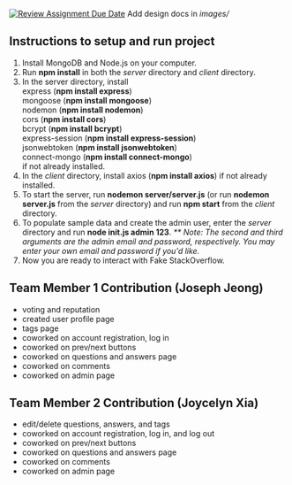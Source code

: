 [![Review Assignment Due Date](https://classroom.github.com/assets/deadline-readme-button-24ddc0f5d75046c5622901739e7c5dd533143b0c8e959d652212380cedb1ea36.svg)](https://classroom.github.com/a/9NDadFFr)
Add design docs in *images/*

## Instructions to setup and run project
1. Install MongoDB and Node.js on your computer.
2. Run **npm install** in both the _server_ directory and _client_ directory.
3. In the server directory, install </br>
        express (**npm install express**)</br>
        mongoose (**npm install mongoose**)</br>
        nodemon (**npm install nodemon**)</br>
        cors (**npm install cors**)</br>
        bcrypt (**npm install bcrypt**)</br>
        express-session (**npm install express-session**)</br>
        jsonwebtoken (**npm install jsonwebtoken**)</br>
        connect-mongo (**npm install connect-mongo**)</br>
    if not already installed.
4. In the _client_ directory, install axios (**npm install axios**) if not already installed.
5. To start the server, run **nodemon server/server.js** (or run **nodemon server.js** from the _server_ directory) and run **npm start** from the _client_ directory.
6. To populate sample data and create the admin user, enter the _server_ directory and run **node init.js admin 123**. 
    _** Note: The second and third arguments are the admin email and password, respectively. You may enter your own email and password if you'd like._
7. Now you are ready to interact with Fake StackOverflow.

## Team Member 1 Contribution (Joseph Jeong)
- voting and reputation
- created user profile page
- tags page
- coworked on account registration, log in
- coworked on prev/next buttons
- coworked on questions and answers page
- coworked on comments
- coworked on admin page
## Team Member 2 Contribution (Joycelyn Xia)
- edit/delete questions, answers, and tags
- coworked on account registration, log in, and log out
- coworked on prev/next buttons
- coworked on questions and answers page
- coworked on comments
- coworked on admin page
